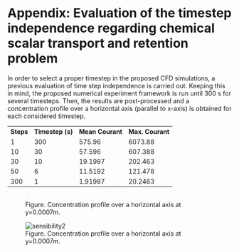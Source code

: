 # Appendix: Evaluation of the timestep independence regarding chemical scalar transport and retention problem

In order to select a proper timestep in the proposed CFD simulations, a previous evaluation of time step independence is carried out. Keeping this in mind, the proposed numerical experiment framework is run until 300 s for several timesteps. Then, the results are post-processed and a concentration profile over a horizontal axis (parallel to x-axis) is obtained for each considered timestep.

<table style="width:100%">
  <tr>
    <th>Steps</th>
    <th>Timestep (s)</th>
    <th>Mean Courant</th>
    <th>Max. Courant</th>
  </tr>
    <td>1</td>
    <td>300</td>
    <td>575.96</td>
    <td>6073.88</td>
  </tr>
  <tr>
    <td>10</td>
    <td>30</td>
    <td>57.596</td>
    <td>607.388</td>
  </tr>
  <tr>
    <td>30</td>
    <td>10</td>
    <td>19.1987</td>
    <td>202.463</td>
  </tr>
  <tr>
    <td>50</td>
    <td>6</td>
    <td>11.5192</td>
    <td>121.478</td>
  </tr>
  <tr>
    <td>300</td>
    <td>1</td>
    <td>1.91987</td>
    <td>20.2463</td>
  </tr>
</table>

<figure>
  <img src="./Figures/ScalarTranport/dtsensibility.png" alt="sensibility" style="width: 10px">
  <figcaption>Figure. Concentration profile over a horizontal axis at y=0.0007m.</figcaption>
</figure>

<figure>
  <img src="./Figures/ScalarTranport/dtsensibilityresiduals.png" alt="sensibility2" style="width: 10px">
  <figcaption>Figure. Concentration profile over a horizontal axis at y=0.0007m.</figcaption>
</figure>



